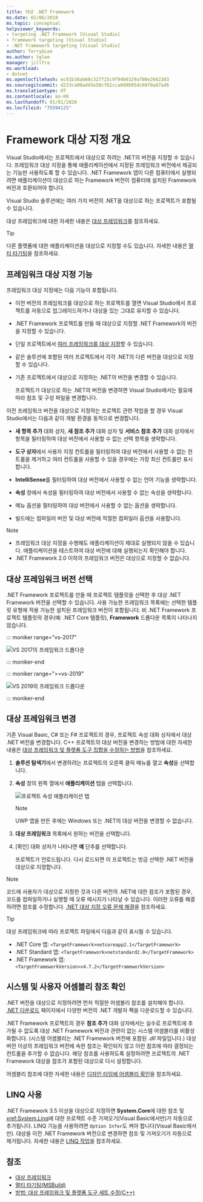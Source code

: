 ```yaml
---
title: 대상 .NET Framework
ms.date: 02/06/2018
ms.topic: conceptual
helpviewer_keywords:
- targeting .NET Framework [Visual Studio]
- framework targeting [Visual Studio]
- .NET framework targeting [Visual Studio]
author: TerryGLee
ms.author: tglee
manager: jillfra
ms.workload:
- dotnet
ms.openlocfilehash: ec81b38ab68c327f25c9f94b6329a700e2662383
ms.sourcegitcommit: d233ca00ad45e50cf62cca0d0b95dc69f0a87ad6
ms.translationtype: HT
ms.contentlocale: ko-KR
ms.lasthandoff: 01/01/2020
ms.locfileid: "75594125"
---
```

# <a name="framework-targeting-overview"></a>Framework 대상 지정 개요

Visual Studio에서는 프로젝트에서 대상으로 하려는 .NET의 버전을 지정할 수 있습니다. 프레임워크 대상 지정을 통해 애플리케이션에서 지정된 프레임워크 버전에서 제공되는 기능만 사용하도록 할 수 있습니다. .NET Framework 앱이 다른 컴퓨터에서 실행되려면 애플리케이션이 대상으로 하는 Framework 버전이 컴퓨터에 설치된 Framework 버전과 호환되어야 합니다.

Visual Studio 솔루션에는 여러 가지 버전의 .NET을 대상으로 하는 프로젝트가 포함될 수 있습니다.

대상 프레임워크에 대한 자세한 내용은 [대상 프레임워크](/dotnet/standard/frameworks)를 참조하세요.

> [!TIP]
> 다른 플랫폼에 대한 애플리케이션을 대상으로 지정할 수도 있습니다. 자세한 내용은 [멀티 타기팅](../msbuild/msbuild-multitargeting-overview.md)을 참조하세요.

## <a name="framework-targeting-features"></a>프레임워크 대상 지정 기능

프레임워크 대상 지정에는 다음 기능이 포함됩니다.

- 이전 버전의 프레임워크를 대상으로 하는 프로젝트를 열면 Visual Studio에서 프로젝트를 자동으로 업그레이드하거나 대상을 있는 그대로 유지할 수 있습니다.

- .NET Framework 프로젝트를 만들 때 대상으로 지정할 .NET Framework의 버전을 지정할 수 있습니다.

- 단일 프로젝트에서 [여러 프레임워크를 대상 지정](/dotnet/standard/frameworks#how-to-specify-target-frameworks)할 수 있습니다.

- 같은 솔루션에 포함된 여러 프로젝트에서 각각 .NET의 다른 버전을 대상으로 지정할 수 있습니다.

- 기존 프로젝트에서 대상으로 지정하는 .NET의 버전을 변경할 수 있습니다.

   프로젝트가 대상으로 하는 .NET의 버전을 변경하면 Visual Studio에서는 필요에 따라 참조 및 구성 파일을 변경합니다.

이전 프레임워크 버전을 대상으로 지정하는 프로젝트 관련 작업을 할 경우 Visual Studio에서는 다음과 같이 개발 환경을 동적으로 변경합니다.

- **새 항목 추가** 대화 상자, **새 참조 추가** 대화 상자 및 **서비스 참조 추가** 대화 상자에서 항목을 필터링하여 대상 버전에서 사용할 수 없는 선택 항목을 생략합니다.

- **도구 상자**에서 사용자 지정 컨트롤을 필터링하여 대상 버전에서 사용할 수 없는 컨트롤을 제거하고 여러 컨트롤을 사용할 수 있을 경우에는 가장 최신 컨트롤만 표시합니다.

- **IntelliSense**를 필터링하여 대상 버전에서 사용할 수 없는 언어 기능을 생략합니다.

- **속성** 창에서 속성을 필터링하여 대상 버전에서 사용할 수 없는 속성을 생략합니다.

- 메뉴 옵션을 필터링하여 대상 버전에서 사용할 수 없는 옵션을 생략합니다.

- 빌드에는 컴파일러 버전 및 대상 버전에 적절한 컴파일러 옵션을 사용합니다.

> [!NOTE]
> - 프레임워크 대상 지정을 수행해도 애플리케이션이 제대로 실행되지 않을 수 있습니다. 애플리케이션을 테스트하여 대상 버전에 대해 실행되는지 확인해야 합니다.
> - .NET Framework 2.0 이하의 프레임워크 버전은 대상으로 지정할 수 없습니다.

## <a name="select-a-target-framework-version"></a>대상 프레임워크 버전 선택

.NET Framework 프로젝트를 만들 때 프로젝트 템플릿을 선택한 후 대상 .NET Framework 버전을 선택할 수 있습니다. 사용 가능한 프레임워크 목록에는 선택한 템플릿 유형에 적용 가능한 설치된 프레임워크 버전이 포함됩니다. 비 .NET Framework 프로젝트 템플릿의 경우(예: .NET Core 템플릿), **Framework** 드롭다운 목록이 나타나지 않습니다.

::: moniker range="vs-2017"

![VS 2017의 프레임워크 드롭다운](media/vside-newproject-framework.png)

::: moniker-end

::: moniker range=">=vs-2019"

![VS 2019의 프레임워크 드롭다운](media/vs-2019/configure-new-project-framework.png)

::: moniker-end

## <a name="change-the-target-framework"></a>대상 프레임워크 변경

기존 Visual Basic, C# 또는 F# 프로젝트의 경우, 프로젝트 속성 대화 상자에서 대상 .NET 버전을 변경합니다. C++ 프로젝트의 대상 버전을 변경하는 방법에 대한 자세한 내용은 [대상 프레임워크 및 플랫폼 도구 집합을 수정하는 방법](/cpp/build/how-to-modify-the-target-framework-and-platform-toolset)을 참조하세요.

1. **솔루션 탐색기**에서 변경하려는 프로젝트의 오른쪽 클릭 메뉴를 열고 **속성**을 선택합니다.

1. **속성** 창의 왼쪽 열에서 **애플리케이션** 탭을 선택합니다.

   ![프로젝트 속성 애플리케이션 탭](../ide/media/vs_slnexplorer_properties_applicationtab.png)

   > [!NOTE]
   > UWP 앱을 만든 후에는 Windows 또는 .NET의 대상 버전을 변경할 수 없습니다.

1. **대상 프레임워크** 목록에서 원하는 버전을 선택합니다.

1. [확인] 대화 상자가 나타나면 **예** 단추를 선택합니다.

   프로젝트가 언로드됩니다. 다시 로드되면 이 프로젝트는 방금 선택한 .NET 버전을 대상으로 지정합니다.

> [!NOTE]
> 코드에 사용자가 대상으로 지정한 것과 다른 버전의 .NET에 대한 참조가 포함된 경우, 코드를 컴파일하거나 실행할 때 오류 메시지가 나타날 수 있습니다. 이러한 오류를 해결하려면 참조를 수정합니다. [.NET 대상 지정 오류 문제 해결](../msbuild/troubleshooting-dotnet-framework-targeting-errors.md)을 참조하세요.

> [!TIP]
> 대상 프레임워크에 따라 프로젝트 파일에서 다음과 같이 표시될 수 있습니다.
>
> - .NET Core 앱: `<TargetFramework>netcoreapp2.1</TargetFramework>`
> - .NET Standard 앱: `<TargetFramework>netstandard2.0</TargetFramework>`
> - .NET Framework 앱: `<TargetFrameworkVersion>v4.7.2</TargetFrameworkVersion>`

## <a name="resolve-system-and-user-assembly-references"></a>시스템 및 사용자 어셈블리 참조 확인

.NET 버전을 대상으로 지정하려면 먼저 적절한 어셈블리 참조를 설치해야 합니다. [.NET 다운로드](https://www.microsoft.com/net/download/windows) 페이지에서 다양한 버전의 .NET 개발자 팩을 다운로드할 수 있습니다.

.NET Framework 프로젝트의 경우 **참조 추가** 대화 상자에서는 실수로 프로젝트에 추가될 수 없도록 대상 .NET Framework 버전과 관련이 없는 시스템 어셈블리를 비활성화합니다. (시스템 어셈블리는 .NET Framework 버전에 포함된 *.dll* 파일입니다.) 대상 버전 이상의 프레임워크 버전에 속한 참조는 확인되지 않고 이런 참조에 따라 결정되는 컨트롤을 추가할 수 없습니다. 해당 참조를 사용하도록 설정하려면 프로젝트의 .NET Framework 대상을 참조가 포함된 대상으로 다시 설정합니다.

어셈블리 참조에 대한 자세한 내용은 [디자인 타임에 어셈블리 확인](../msbuild/resolving-assemblies-at-design-time.md)을 참조하세요.

## <a name="enable-linq"></a>LINQ 사용

.NET Framework 3.5 이상을 대상으로 지정하면 **System.Core**에 대한 참조 및 <xref:System.Linq>에 대한 프로젝트 수준 가져오기(Visual Basic에서만)가 자동으로 추가됩니다. LINQ 기능을 사용하려면 `Option Infer`도 켜야 합니다(Visual Basic에서만). 대상을 이전 .NET Framework 버전으로 변경하면 참조 및 가져오기가 자동으로 제거됩니다. 자세한 내용은 [LINQ 작업](/dotnet/csharp/tutorials/working-with-linq)을 참조하세요.

## <a name="see-also"></a>참조

- [대상 프레임워크](/dotnet/standard/frameworks)
- [멀티 타기팅(MSBuild)](../msbuild/msbuild-multitargeting-overview.md)
- [방법: 대상 프레임워크 및 플랫폼 도구 세트 수정(C++)](/cpp/build/how-to-modify-the-target-framework-and-platform-toolset)
